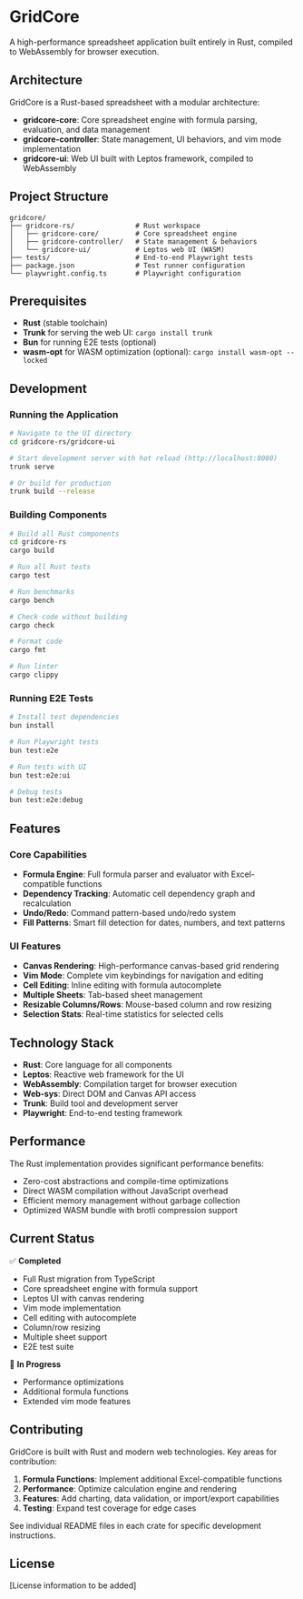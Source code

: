 # GridCore

A high-performance spreadsheet application built entirely in Rust, compiled to WebAssembly for browser execution.

## Architecture

GridCore is a Rust-based spreadsheet with a modular architecture:

- **gridcore-core**: Core spreadsheet engine with formula parsing, evaluation, and data management
- **gridcore-controller**: State management, UI behaviors, and vim mode implementation  
- **gridcore-ui**: Web UI built with Leptos framework, compiled to WebAssembly

## Project Structure

```
gridcore/
├── gridcore-rs/               # Rust workspace
│   ├── gridcore-core/         # Core spreadsheet engine
│   ├── gridcore-controller/   # State management & behaviors
│   └── gridcore-ui/           # Leptos web UI (WASM)
├── tests/                     # End-to-end Playwright tests
├── package.json               # Test runner configuration
└── playwright.config.ts       # Playwright configuration
```

## Prerequisites

- **Rust** (stable toolchain)
- **Trunk** for serving the web UI: `cargo install trunk`
- **Bun** for running E2E tests (optional)
- **wasm-opt** for WASM optimization (optional): `cargo install wasm-opt --locked`

## Development

### Running the Application

```bash
# Navigate to the UI directory
cd gridcore-rs/gridcore-ui

# Start development server with hot reload (http://localhost:8080)
trunk serve

# Or build for production
trunk build --release
```

### Building Components

```bash
# Build all Rust components
cd gridcore-rs
cargo build

# Run all Rust tests
cargo test

# Run benchmarks
cargo bench

# Check code without building
cargo check

# Format code
cargo fmt

# Run linter
cargo clippy
```

### Running E2E Tests

```bash
# Install test dependencies
bun install

# Run Playwright tests
bun test:e2e

# Run tests with UI
bun test:e2e:ui

# Debug tests
bun test:e2e:debug
```

## Features

### Core Capabilities
- **Formula Engine**: Full formula parser and evaluator with Excel-compatible functions
- **Dependency Tracking**: Automatic cell dependency graph and recalculation
- **Undo/Redo**: Command pattern-based undo/redo system
- **Fill Patterns**: Smart fill detection for dates, numbers, and text patterns

### UI Features
- **Canvas Rendering**: High-performance canvas-based grid rendering
- **Vim Mode**: Complete vim keybindings for navigation and editing
- **Cell Editing**: Inline editing with formula autocomplete
- **Multiple Sheets**: Tab-based sheet management
- **Resizable Columns/Rows**: Mouse-based column and row resizing
- **Selection Stats**: Real-time statistics for selected cells

## Technology Stack

- **Rust**: Core language for all components
- **Leptos**: Reactive web framework for the UI
- **WebAssembly**: Compilation target for browser execution
- **Web-sys**: Direct DOM and Canvas API access
- **Trunk**: Build tool and development server
- **Playwright**: End-to-end testing framework

## Performance

The Rust implementation provides significant performance benefits:
- Zero-cost abstractions and compile-time optimizations
- Direct WASM compilation without JavaScript overhead
- Efficient memory management without garbage collection
- Optimized WASM bundle with brotli compression support

## Current Status

✅ **Completed**
- Full Rust migration from TypeScript
- Core spreadsheet engine with formula support
- Leptos UI with canvas rendering
- Vim mode implementation
- Cell editing with autocomplete
- Column/row resizing
- Multiple sheet support
- E2E test suite

🚧 **In Progress**
- Performance optimizations
- Additional formula functions
- Extended vim mode features

## Contributing

GridCore is built with Rust and modern web technologies. Key areas for contribution:

1. **Formula Functions**: Implement additional Excel-compatible functions
2. **Performance**: Optimize calculation engine and rendering
3. **Features**: Add charting, data validation, or import/export capabilities
4. **Testing**: Expand test coverage for edge cases

See individual README files in each crate for specific development instructions.

## License

[License information to be added]